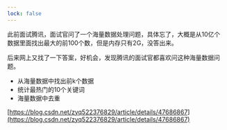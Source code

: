 ```yaml
---
lock: false
---
```

此前面试腾讯，面试官问了一个海量数据处理问题，具体忘了，大概是从10亿个数据里面找出最大的前100个数，但是内存只有2G，没答出来。

后来网上又找了一下答案，好机会，发现腾讯的面试官都喜欢问这种海量数据问题。

- 从海量数据中找出前k个数据
- 统计最热门的10个关键词
- 海量数据中去重



[https://blog.csdn.net/zyq522376829/article/details/47686867](https://blog.csdn.net/zyq522376829/article/details/47686867)



